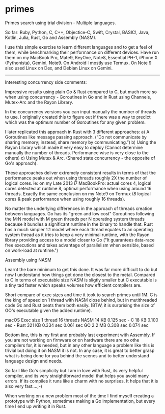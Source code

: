 # primes
Primes search using trial division - Multiple languages. 

So far: Ruby, Python, C, C++, Objectice-C, Swift, Crystal, BASIC!, Java, Kotlin, Julia, Rust, Go and Assembly (NASM).

I use this simple exercise to learn different languages and to get a feel of them, while benchmarking their performance on different devices. 
Have run them on my MacBook Pro, Mate9, KeyOne, Note8, Essential PH-1, iPhone X (Pythonista), Gemini, Note9.
On Android I mostly use Termux. On Note 9 also used Linux on Dex, and Debian Linux on Gemini.

-----------------------------------------------

Interesting concurrency side comments:

Impressive results using plain Go & Rust compared to C, but much more so when using concurrency - Goroutines in Go and in Rust using Channels, Mutex-Arc and the Rayon Library.

In the concurrency versions you can input manually the number of threads to use. 
I originally created this to figure out if there was a way to predict which was the optimum number of Goroutines for any given problem.

I later replicated this approach in Rust with 3 different approaches:
a) A Goroutines like message passing approach. (“Do not communicate by sharing memory; instead, share memory by communicating.”)
b) Using the Rayon Library which made it very easy to deploy (Cannot determine manually the number of threads. Performance wise is very close to the others)
c) Using Mutex & Arc. (Shared state concurrency - the opposite of Go's approach).

These approaches deliver extremely consistent results in terms of that the performance peaks out when using threads roughly 2X the number of logical cores. 
ie: on my Late 2013 i7 MacBookPro: actual cores 4, logical cores detected at runtime 8, optimal performance when using around 16 threads.
Exactly the same conclusion on my Note9 on Termux (8 logical cores & peak performance when using roughly 16 threads). 

No matter the underlying differences in the approach of threads creation between languages.
Go has its "green and low cost" Goroutines following the M:N model with M green threads per N operating system threads because it bundles a significant runtime in the binary to handle that.
Rust has a much simpler 1:1 model where each thread equates to an operating system thread as it tries to keep a very minimal runtime, with the Rayon library providing access to a model closer to Go ("It guarantees data-race free executions and takes advantage of parallelism when sensible, based on work-load at runtime.")


Assembly using NASM 

Learnt the bare minimum to get this done. It was far more difficult to do but now I understand how things get done the closest to the metal.
Compared to C in terms of executable size NASM is sligtly smaller but C executable is a tiny tad faster which speaks volumes how efficient compilers are.

Short compare of exec sizes and time it took to search primes until 1M.
C is the king of speed on 1 thread with NASM close behind, but in mutithreaded code Go and Rust beats them both easily. (BTW, it is surprising the size of GO's executable given the added runtime).

macOS 	Exec size	1 thread			16 threads
NASM	14  KB 		0.125 sec 			-
C 		18  KB 		0.100 sec 			-
Rust	321 KB 		0.334 sec 			0.061 sec
GO 		2.2 MB 		0.308 sec 			0.074 sec

Bottom line, this is my first and probably last experiment with Assembly. If you are not working on firmware or on hardware there are no othe compilers for, it is needed, but in any other language a problem like this is trivial but doing it on NASM it is not. In any case, it is great to better grasp what is being done for you behind the scenes and to better understand language design and needs.

So far I like Go's simplicity but I am in love with Rust, its very helpful compiler, and its very straightforward model that helps you avoid many errors. If its compiles it runs like a charm with no surprises. 
It helps that it is also very fast....;-)

When working on a new problem most of the time I find myself creating a prototype with Python, sometimes making a Go implementation, but every time I end up writing it in Rust.


